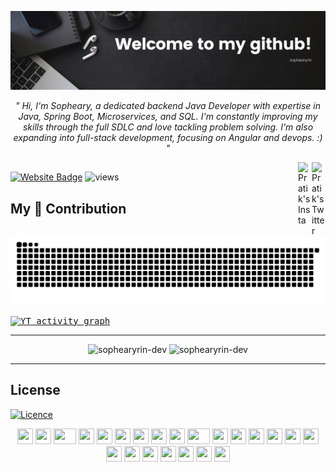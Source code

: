 <!-- ![MasterHead](https://marketplace.canva.com/EAFFI2trtnE/1/0/1600w/canva-black-minimalist-motivation-quote-linkedin-banner-cqVV-6-1kOk.jpg) -->
![MasterHead](https://raw.githubusercontent.com/sophearyrin-dev/sophearyrin-dev/main/images/banner-phearygithub.png)

<p align="center"><i>" Hi, I'm Sopheary, a dedicated backend Java Developer with expertise in Java, Spring Boot, Microservices, and SQL. I'm constantly improving my skills through the full SDLC and love tackling problem solving. I'm also expanding into full-stack development, focusing on Angular and devops. :) "</i></p>

<!-- https://raw.githubusercontent.com/sophearyrin-dev/sophearyrin-dev/main/images/banner-phearygithub.png -->

<a href="https://twitter.com/RinSopheary" target="_blank" rel="nofollow"><img align="right" alt="Pratik's Twitter" width="22px" src="https://cdn.jsdelivr.net/npm/simple-icons@v3/icons/twitter.svg" /></a>
<a href="https://www.instagram.com/sophearyrinn/" target="_blank" rel="nofollow"><img align="right" alt="Pratik's Insta" width="22px" src="https://cdn.jsdelivr.net/npm/simple-icons@v3/icons/instagram.svg" /></a>
<h2 align="center" color="blue"></h2>

[![Website Badge](https://img.shields.io/badge/Website-3b5998?style=flat-square&logo=google-chrome&logoColor=white)](https://sophearyrin-dev.github.io/)
![views](https://visitor-badge.laobi.icu/badge?page_id=sophearyrin-dev)

<!-- <img align="right" alt="Coding" width="100" src="https://cliply.co/wp-content/uploads/2019/06/371906220_TYPING_ON_LAPTOP_400px.gif" /> -->

<!-- <p align="center"><img src="https://github-readme-stats.vercel.app/api?username=sophearyrin-dev&show_icons=true&locale=en&hide_border=true" alt="sophearyrin-dev" /></p> -->


## My 🐍 Contribution

![snake gif](https://github.com/sophearyrin-dev/sophearyrin-dev/blob/output/github-contribution-grid-snake.svg)

<samp>
  <a href="https://github.com/sophearyrin-dev">
    <img alt="YT activity graph" src="https://github-readme-activity-graph.vercel.app/graph?username=sophearyrin-dev&theme=github-compact&hide_border=true" />
  </a>
  <br/>
</samp>

<hr>

<!--<h2 align="center">Languages & Tools</h2>
<br>
<table align="center">
  <tr>
    <td align="center">
      <a href="https://www.java.com" target="_blank" rel="noreferrer">
        <img src="images/java-original.svg" alt="Java" title="Java" height="40"/>
      </a>
      <br>Java
    </td>
    <td align="center">
      <a href="https://developer.mozilla.org/en-US/docs/Web/JavaScript" target="_blank" rel="noreferrer">
        <img src="images/javascript.svg" alt="JavaScript" title="JavaScript" height="40"/>
      </a>
      <br>JavaScript
    </td>
    <td align="center">
      <a href="https://www.w3.org/html/" target="_blank" rel="noreferrer">
        <img src="images/html5.svg" alt="HTML5" title="HTML5" height="40"/>
      </a>
      <br>HTML5
    </td>
    <td align="center">
      <a href="https://www.w3schools.com/css/" target="_blank" rel="noreferrer">
        <img src="images/css.svg" alt="CSS" title="CSS" height="40"/>
      </a>
      <br>CSS
    </td>
  </tr>
  <tr>
    <td align="center">
      <a href="https://reactjs.org/" target="_blank" rel="noreferrer">
        <img src="images/react-original.svg" alt="React" title="React" height="40"/>
      </a>
      <br>React
    </td>
    <td align="center">
      <a href="https://redux.js.org" target="_blank" rel="noreferrer">
        <img src="images/redux.svg" alt="Redux" title="Redux" height="40"/>
      </a>
      <br>Redux
    </td>
    <td align="center">
      <a href="https://angular.io" target="_blank" rel="noreferrer">
        <img src="images/angularjs.png" alt="AngularJS" title="AngularJS" height="40"/>
      </a>
      <br>AngularJS
    </td>
    <td align="center">
      <a href="https://git-scm.com/" target="_blank" rel="noreferrer">
        <img src="images/git-original.svg" alt="Git" title="Git" height="40"/>
      </a>
      <br>Git
    </td>
  </tr>
  <tr>
    <td align="center">
      <a href="https://www.postgresql.org" target="_blank" rel="noreferrer">
        <img src="images/postgresql.svg" alt="PostgreSQL" title="PostgreSQL" height="40"/>
      </a>
      <br>PostgreSQL
    </td>
    <td align="center">
      <a href="https://code.visualstudio.com/" target="_blank" rel="noreferrer">
        <img src="images/vscode.png" alt="Visual Studio Code" title="Visual Studio Code" height="40"/>
      </a>
      <br>VS Code
    </td>
    <td align="center">
      <a href="https://visualstudio.microsoft.com/" target="_blank" rel="noreferrer">
        <img src="images/visualstudio.png" alt="Microsoft Visual Studio" title="Microsoft Visual Studio" height="40"/>
      </a>
      <br>Visual Studio
    </td>
    <td align="center">
      <a href="https://www.json.org/json-en.html" target="_blank" rel="noreferrer">
        <img src="images/json.svg" alt="JSON" title="JSON" height="40"/>
      </a>
      <br>JSON
    </td>
  </tr>
  <tr>
    <td align="center">
      <a href="https://github.com/" target="_blank" rel="noreferrer">
        <img src="images/github.svg" alt="GitHub" title="GitHub" height="40"/>
      </a>
      <br>GitHub
    </td>
    <td align="center">
      <a href="https://www.mysql.com/" target="_blank" rel="noreferrer">
        <img src="images/mysql.svg" alt="MySQL" title="MySQL" height="40"/>
      </a>
      <br>MySQL
    </td>
    <td align="center">
      <a href="https://www.npmjs.com/" target="_blank" rel="noreferrer">
        <img src="images/npm.svg" alt="npm" title="npm" height="40"/>
      </a>
      <br>npm
    </td>
    <td align="center">
      <a href="https://aws.amazon.com/" target="_blank" rel="noreferrer">
        <img src="https://raw.githubusercontent.com/devicons/devicon/master/icons/amazonwebservices/amazonwebservices-original-wordmark.svg" alt="AWS" width="40" height="40" />
      </a>
      <br>AWS
    </td>
  </tr>
  <tr>
    <td align="center">
      <a href="https://getbootstrap.com" target="_blank" rel="noreferrer">
        <img src="https://raw.githubusercontent.com/devicons/devicon/master/icons/bootstrap/bootstrap-plain-wordmark.svg" alt="Bootstrap" width="40" height="40" />
      </a>
      <br>Bootstrap
    </td>
    <td align="center">
      <a href="https://cassandra.apache.org/" target="_blank" rel="noreferrer">
        <img src="https://www.vectorlogo.zone/logos/apache_cassandra/apache_cassandra-icon.svg" alt="Cassandra" width="40" height="40" />
      </a>
      <br>Cassandra
    </td>
    <td align="center">
      <a href="https://www.docker.com/" target="_blank" rel="noreferrer">
        <img src="https://raw.githubusercontent.com/devicons/devicon/master/icons/docker/docker-original-wordmark.svg" alt="Docker" width="40" height="40" />
      </a>
      <br>Docker
    </td>
    <td align="center">
      <a href="https://www.figma.com/" target="_blank" rel="noreferrer">
        <img src="https://www.vectorlogo.zone/logos/figma/figma-icon.svg" alt="Figma" width="40" height="40" />
      </a>
      <br>Figma
    </td>
  </tr>
  <tr>
    <td align="center">
      <a href="https://firebase.google.com/" target="_blank" rel="noreferrer">
        <img src="https://www.vectorlogo.zone/logos/firebase/firebase-icon.svg" alt="Firebase" width="40" height="40" />
      </a>
      <br>Firebase
    </td>
    <td align="center">
      <a href="https://cloud.google.com" target="_blank" rel="noreferrer">
        <img src="https://www.vectorlogo.zone/logos/google_cloud/google_cloud-icon.svg" alt="GCP" width="40" height="40" />
      </a>
      <br>GCP
    </td>
    <td align="center">
      <a href="https://graphql.org" target="_blank" rel="noreferrer">
        <img src="https://www.vectorlogo.zone/logos/graphql/graphql-icon.svg" alt="GraphQL" width="40" height="40" />
      </a>
      <br>GraphQL
    </td>
    <td align="center">
      <a href="https://www.jenkins.io" target="_blank" rel="noreferrer">
        <img src="https://www.vectorlogo.zone/logos/jenkins/jenkins-icon.svg" alt="Jenkins" width="40" height="40" />
      </a>
      <br>Jenkins
    </td>
  </tr>
  <tr>
    <td align="center">
      <a href="https://kubernetes.io" target="_blank" rel="noreferrer">
        <img src="https://www.vectorlogo.zone/logos/kubernetes/kubernetes-icon.svg" alt="Kubernetes" width="40" height="40" />
      </a>
      <br>Kubernetes
    </td>
    <td align="center">
      <a href="https://www.linux.org/" target="_blank" rel="noreferrer">
        <img src="https://raw.githubusercontent.com/devicons/devicon/master/icons/linux/linux-original.svg" alt="Linux" width="40" height="40" />
      </a>
      <br>Linux
    </td>
    <td align="center">
      <a href="https://www.mongodb.com/" target="_blank" rel="noreferrer">
        <img src="https://raw.githubusercontent.com/devicons/devicon/master/icons/mongodb/mongodb-original-wordmark.svg" alt="MongoDB" width="40" height="40" />
      </a>
      <br>MongoDB
    </td>
    <td align="center">
      <a href="https://www.microsoft.com/en-us/sql-server" target="_blank" rel="noreferrer">
        <img src="https://www.svgrepo.com/show/303229/microsoft-sql-server-logo.svg" alt="MSSQL" width="40" height="40" />
      </a>
      <br>MSSQL
    </td>
  </tr>
  <tr>
    <td align="center">
      <a href="https://nodejs.org" target="_blank" rel="noreferrer">
        <img src="https://raw.githubusercontent.com/devicons/devicon/master/icons/nodejs/nodejs-original-wordmark.svg" alt="NodeJS" width="40" height="40" />
      </a>
      <br>NodeJS
    </td>
    <td align="center">
      <a href="https://www.oracle.com/" target="_blank" rel="noreferrer">
        <img src="https://raw.githubusercontent.com/devicons/devicon/master/icons/oracle/oracle-original.svg" alt="Oracle" width="40" height="40" />
      </a>
      <br>Oracle
    </td>
    <td align="center">
      <a href="https://postman.com" target="_blank" rel="noreferrer">
        <img src="https://www.vectorlogo.zone/logos/getpostman/getpostman-icon.svg" alt="Postman" width="40" height="40" />
      </a>
      <br>Postman
    </td>
    <td align="center">
      <a href="https://reactnative.dev/" target="_blank" rel="noreferrer">
        <img src="https://reactnative.dev/img/header_logo.svg" alt="React Native" width="40" height="40" />
      </a>
      <br>React Native
    </td>
  </tr>
  <tr>
    <td align="center">
      <a href="https://redis.io" target="_blank" rel="noreferrer">
        <img src="https://raw.githubusercontent.com/devicons/devicon/master/icons/redis/redis-original-wordmark.svg" alt="Redis" width="40" height="40" />
      </a>
      <br>Redis
    </td>
    <td align="center">
      <a href="https://sass-lang.com" target="_blank" rel="noreferrer">
        <img src="https://raw.githubusercontent.com/devicons/devicon/master/icons/sass/sass-original.svg" alt="Sass" width="40" height="40" />
      </a>
      <br>Sass
    </td>
    <td align="center">
      <a href="https://spring.io/" target="_blank" rel="noreferrer">
        <img src="https://www.vectorlogo.zone/logos/springio/springio-icon.svg" alt="Spring" width="40" height="40" />
      </a>
      <br>Spring
    </td>
  </tr>
</table>
<hr>


<!-- ![Sopheary's GitHub stats](https://github-readme-stats.vercel.app/api?username=sophearyrin-dev&show_icons=true&hide_border=true)
[![Top Langs](https://github-readme-stats.vercel.app/api/top-langs/?username=sophearyrin-dev&layout=compact)](https://github.com/sophearyrin-dev/github-readme-stats)

[![Top Langs](https://github-readme-stats.vercel.app/api/top-langs/?username=sophearyrin-dev&layout=compact)](https://github.com/sophearyrin-dev/github-readme-stats) -->

<div align="center">
  <img src="https://github-readme-stats.vercel.app/api/top-langs?username=sophearyrin-dev&show_icons=true&locale=en&layout=compact" alt="sophearyrin-dev" style="width: 400px; height: 150px; object-fit: cover;" />
  <img src="https://github-readme-streak-stats.herokuapp.com/?user=sophearyrin-dev" alt="sophearyrin-dev" style="width: 400px; height: 150px; object-fit: cover;" />
</div>




<hr>
<h2 align="left">License</h2>

[![Licence](https://img.shields.io/github/license/sophearyrin-dev/sophearyrin-dev?style=for-the-badge)](./LICENSE)

<div align="center">
    <img src="https://cultofthepartyparrot.com/parrots/hd/githubparrot.gif" width="25" height="25"/>
    <img src="https://cultofthepartyparrot.com/flags/hd/iranparrot.gif" width="25" height="25"/>
    <img src="https://cultofthepartyparrot.com/parrots/asyncparrot.gif" width="36" height="25"/>
    <img src="https://cultofthepartyparrot.com/parrots/hd/60fpsparrot.gif" width="25" height="25"/>
    <img src="https://cultofthepartyparrot.com/parrots/hd/jumpingparrot.gif" width="25" height="25"/>
    <img src="https://cultofthepartyparrot.com/parrots/hd/opensourceparrot.gif" width="25" height="25"/>
    <img src="https://cultofthepartyparrot.com/parrots/hd/dealwithitnowparrot.gif" width="25" height="25"/>
    <img src="https://cultofthepartyparrot.com/parrots/hd/hypnoparrotlight.gif" width="25" height="25"/>
    <img src="https://cultofthepartyparrot.com/parrots/databaseparrot.gif" width="25" height="25"/>
    <img src="https://cultofthepartyparrot.com/parrots/fixparrot.gif" width="36" height="25"/>
    <img src="https://cultofthepartyparrot.com/parrots/hd/laptop_parrot.gif" width="25" height="25"/>
    <img src="https://cultofthepartyparrot.com/parrots/hd/spinningparrot.gif" width="25" height="25"/>
    <img src="https://cultofthepartyparrot.com/parrots/hd/levitationparrot.gif" width="25" height="25"/>
    <img src="https://cultofthepartyparrot.com/parrots/hd/meldparrot.gif" width="25" height="25"/>
    <img src="https://cultofthepartyparrot.com/parrots/slomoparrot.gif" width="25" height="25"/>
    <img src="https://cultofthepartyparrot.com/parrots/hd/moonwalkingparrot.gif" width="25" height="25"/>
    <img src="https://cultofthepartyparrot.com/parrots/hd/stableparrot.gif" width="25" height="25"/>
    <img src="https://cultofthepartyparrot.com/parrots/hd/scienceparrot.gif" width="25" height="25"/>
    <img src="https://cultofthepartyparrot.com/parrots/hd/pirateparrot.gif" width="25" height="25"/>
    <img src="https://cultofthepartyparrot.com/parrots/hd/footballparrot.gif" width="25" height="25"/>
    <img src="https://cultofthepartyparrot.com/parrots/hd/illuminatiparrot.gif" width="25" height="25"/>
    <img src="https://cultofthepartyparrot.com/parrots/hd/hypnoparrotdark.gif" width="25" height="25"/>
    <img src="https://cultofthepartyparrot.com/parrots/hd/mustacheparrot.gif" width="25" height="25"/>
</div>
